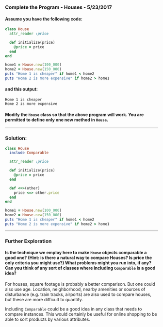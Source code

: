 
[comment]: # (complete_the_program-houses.md)

### Complete the Program - Houses - 5/23/2017

#### Assume you have the following code:

``` ruby
class House
  attr_reader :price

  def initialize(price)
    @price = price
  end
end

home1 = House.new(100_000)
home2 = House.new(150_000)
puts "Home 1 is cheaper" if home1 < home2
puts "Home 2 is more expensive" if home2 > home1
```

#### and this output:

```
Home 1 is cheaper
Home 2 is more expensive
```

#### Modify the `House` class so that the above program will work. You are permitted to define only one new method in `House`.

---

### Solution:

``` ruby
class House
  include Comparable

  attr_reader :price

  def initialize(price)
    @price = price
  end

  def <=>(other)
    price <=> other.price
  end
end

home1 = House.new(100_000)
home2 = House.new(150_000)
puts "Home 1 is cheaper" if home1 < home2
puts "Home 2 is more expensive" if home2 > home1
```

---

### Further Exploration

#### Is the technique we employ here to make `House` objects comparable a good one? (Hint: is there a natural way to compare Houses? Is price the only criteria you might use?) What problems might you run into, if any? Can you think of any sort of classes where including `Comparable` is a good idea?

For houses, square footage is probably a better comparison. But one could also use age. Location, neighborhood, nearby amenities or sources of disturbance (e.g. train tracks, airports) are also used to compare houses, but these are more difficult to quantify.

Including `Comparable` could be a good idea in any class that needs to compare instances. This would certainly be useful for online shopping to be able to sort products by various attributes.
